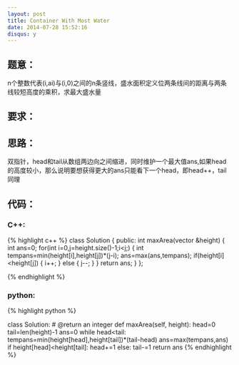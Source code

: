 ```yaml
---
layout: post
title: Container With Most Water
date: 2014-07-28 15:52:16
disqus: y
---
```


## 题意：
n个整数代表(i,ai)与(i,0)之间的n条竖线，盛水面积定义位两条线间的距离与两条线较短高度的乘积，求最大盛水量

## 要求：


## 思路：
双指针，head和tail从数组两边向之间缩进，同时维护一个最大值ans,如果head的高度较小，那么说明要想获得更大的ans只能看下一个head，即head++，tail同理

## 代码：

### C++:

{% highlight c++ %}
class Solution {
public:
    int maxArea(vector<int> &height) {
        int ans=0;
        for(int i=0,j=height.size()-1;i<j;)
        {
            int tempans=min(height[i],height[j])*(j-i);
            ans=max(ans,tempans);
            if(height[i]<height[j])
            {
                i++;
            }
            else
            {
                j--;
            }
        }
        return ans;
    }
};


 {% endhighlight %}
### python:

{% highlight python %}

class Solution:
    # @return an integer
    def maxArea(self, height):
        head=0
        tail=len(height)-1
        ans=0
        while head<tail:
            tempans=min(height[head],height[tail])*(tail-head)
            ans=max(tempans,ans)
            if height[head]<height[tail]:
                head+=1
            else:
                tail-=1
        return ans
 {% endhighlight %}
